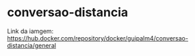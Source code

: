 # conversao-distancia

Link da iamgem: https://hub.docker.com/repository/docker/guipalm4/conversao-distancia/general
